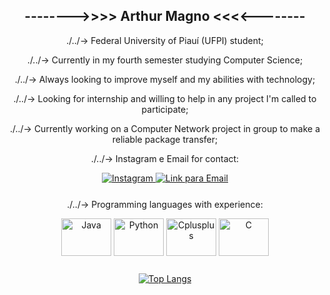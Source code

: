 <div style="text-align: center;">
  <h2>--------&gt;&gt;&gt;&gt; Arthur Magno &lt;&lt;&lt;&lt;--------</h2>
  <p>./../-&gt; Federal University of Piauí (UFPI) student; </p> 
  <p>./../-&gt; Currently in my fourth semester studying Computer Science; </p>
  <p>./../-&gt; Always looking to improve myself and my abilities with technology;</p>
  <p>./../-&gt; Looking for internship and willing to help in any project I'm called to participate;</p>
  <p>./../-&gt; Currently working on a Computer Network project in group to make a reliable package transfer;</p>
</div>

<div style="text-align: center; margin-bottom: 25px;">
  <p>./../-&gt; Instagram e Email for contact:</p>
  <a href="https://www.instagram.com/arthur_memo" target="_blank">
    <img src="https://img.shields.io/badge/-Instagram-%23E4405F?style=for-the-badge&logo=instagram&logoColor=white" target="_blank" alt="Instagram">
  </a>
  <a href="mailto:arthur.sampaio@ufpi.edu.br">
    <img src="https://img.shields.io/badge/Email-Contact-blue?style=for-the-badge&logo=gmail&logoColor=white" alt="Link para Email">
  </a>
</div>

  <div style="text-align: center; margin-bottom: 25px;">
    <p>./../-&gt; Programming languages with experience:</p>
    <img alt="Java" height="60" width="80" src="https://cdn.jsdelivr.net/gh/devicons/devicon@latest/icons/java/java-original.svg">
    <img alt="Python" height="60" width="80" src="https://cdn.jsdelivr.net/gh/devicons/devicon@latest/icons/python/python-original-wordmark.svg">
    <img alt="Cplusplus" height="60" width="80" src="https://cdn.jsdelivr.net/gh/devicons/devicon@latest/icons/cplusplus/cplusplus-original.svg">
    <img alt="C" height="60" width="80" src="https://cdn.jsdelivr.net/gh/devicons/devicon@latest/icons/c/c-original.svg">
  </div>
  
  <div style="text-align: center;">
  <a href="https://github.com/anuraghazra/github-readme-stats">
    <img src="https://github-readme-stats.vercel.app/api/top-langs/?username=ArthurMagnoRS&theme=radical&cache_seconds=3600" alt="Top Langs">
  </a>
</div>

                
           
          
          
          
           
          
          

